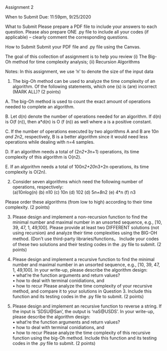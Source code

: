 Assignment 2 
 
 
When to Submit 
Due: 11:59pm, 9/25/2020 
 
What to Submit 
   Please prepare a PDF file to include your answers to each question. Please also prepare 
ONE .py file to include all your codes (if applicable) – clearly comment the corresponding 
questions.  
 
How to Submit 
  Submit your PDF file and .py file using the Canvas.  
 
The goal of this collection of assignment is to help you review (i) The Big-Oh method for time 
complexity analysis; (ii) Recursion Algorithms 
 
Notes: In this assignment, we use ‘n’ to denote the size of the input data 
 
1. The big-Oh method can be used to analyze the time complexity of an algorithm. Of the 
following statements, which one (s) is (are) incorrect (MARK ALL)?  (2 points) 
 
A.  The big-Oh method is used to count the exact amount of operations needed to complete an 
algorithm.  
 
B.  Let d(n) denote the number of operations needed for an algorithm.  If d(n) is O(f (n)), then 
a*d(n) is O (f (n)) as well where a is a positive constant.  
 
C. If the number of operations executed by two algorithms A and B are 10*n and 2*n2, 
respectively, B is a better algorithm since it would need less operations while dealing with n=4 
samples.  
 
D. If an algorithm needs a total of  (2*n2+3*n+1) operations, its time complexity of this 
algorithm is O(n2).  
 
E. If an algorithm needs a total of  100*n2+20*n3+2n operations, its time complexity is O(2n).  
  
 
2. Consider seven algorithms which need the following number of operations, respectively:  
(a)10*n*log(n) 
(b) n10 
(c) 10n 
(d) 102 
(d) 5*n+8*n2 
(e) 4*n 
(f) n3 
 
 Please order these algorithms (from low to high) according to their time complexity.  (2 points) 
 
 
3. Please design and implement a non-recursion function to find the minimal number and 
maximal number in an unsorted sequence, e.g., [10, 39, 47, 1, 49,100]. Please provide at least 
two DIFFERENT solutions (not using recursion) and analyze their time complexities using the 
BIG-OH method.  (Don’t use third-party libraries/functions。 Include your codes of these two 
solutions and their testing codes in the .py file to submit. (2 points) 
 
  
 
4.  Please design and implement a recursive function to find the minimal number and maximal 
number in an unsorted sequence, e.g., [10, 39, 47, 1, 49,100].  In your write-up, please describe 
the algorithm design:  
• what’re the function arguments and return values?  
• how to deal with terminal conidiations, and  
• how to recur 
Please analyze the time complexity of your recursive method, and compare it to your solutions in 
Question 3.  Include this function and its testing codes in the .py file to submit. (2 points) 
 
5.  Please design and implement an recursive function to reverse a string. If the input is 
‘SDSU@San’, the output is ‘naS@USDS’.  In your write-up, please describe the algorithm 
design:  
• what’re the function arguments and return values?  
• how to deal with terminal conidiations, and  
• how to recur 
Please analyze the time complexity of this recursive function using the big-Oh method. Include 
this function and its testing codes in the .py file to submit.  (2 points) 
 
 
 
 
 
